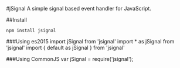 
#jSignal
A simple signal based event handler for JavaScript.

##Install

`npm install jsignal`

###Using es2015
import jSignal from 'jsignal'
import * as jSignal from 'jsignal'
import { default as jSignal } from 'jsignal'

###Using CommonJS
var jSignal = require('jsignal');
